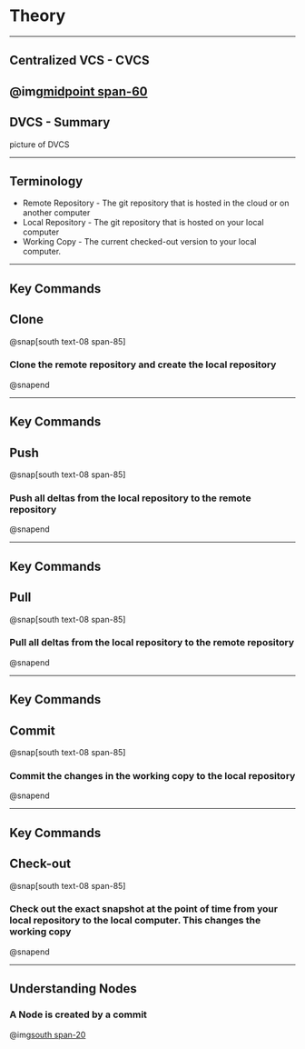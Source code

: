 
# Theory
---
## Centralized VCS - CVCS
@img[midpoint span-60](assets/img/cvcs.png)
---
## DVCS  - Summary
picture of DVCS

---
## Terminology
- Remote Repository - The git repository that is hosted in the cloud or on another computer
- Local Repository - The git repository that is hosted on your local computer
- Working Copy - The current checked-out version to your local computer.

---
## Key Commands
## Clone
@snap[south text-08 span-85]
### Clone the **remote repository** and create the **local repository**
@snapend

---
## Key Commands
## Push
@snap[south text-08 span-85]
### Push all deltas from the **local repository** to the **remote repository**
@snapend

---
## Key Commands
## Pull
@snap[south text-08 span-85]
### Pull all deltas from the **local repository** to the **remote repository**
@snapend

---
## Key Commands
## Commit
@snap[south text-08 span-85]
### Commit the changes in the **working copy** to the **local repository**
@snapend

---
## Key Commands
## Check-out
@snap[south text-08 span-85]
### Check out the exact snapshot at the point of time from your **local repository** to the local computer. This changes the **working copy**
@snapend

---
## Understanding Nodes
### A Node is created by a commit
@img[south span-20](assets/img/git-nodes.png)
